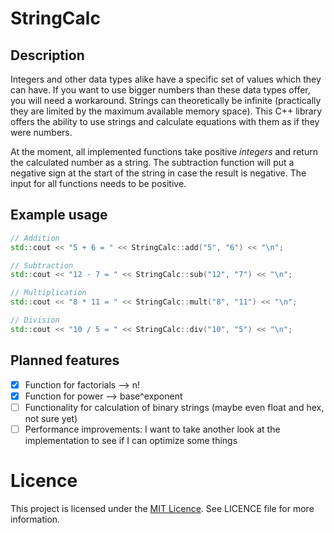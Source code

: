 # StringCalc

## Description

Integers and other data types alike have a specific set of values which they can have. If you want to use bigger numbers than these data types offer, you will need a workaround. Strings can theoretically be infinite (practically they are limited by the maximum available memory space). This C++ library offers the ability to use strings and calculate equations with them as if they were numbers.

At the moment, all implemented functions take positive _integers_ and return the calculated number as a string. The subtraction function will put a negative sign at the start of the string in case the result is negative. The input for all functions needs to be positive.

## Example usage

```cpp
// Addition
std::cout << "5 + 6 = " << StringCalc::add("5", "6") << "\n";

// Subtraction
std::cout << "12 - 7 = " << StringCalc::sub("12", "7") << "\n";

// Multiplication
std::cout << "8 * 11 = " << StringCalc::mult("8", "11") << "\n";

// Division
std::cout << "10 / 5 = " << StringCalc::div("10", "5") << "\n";
```

## Planned features

- [x] Function for factorials --> n!
- [x] Function for power --> base^exponent
- [ ] Functionality for calculation of binary strings (maybe even float and hex, not sure yet)
- [ ] Performance improvements: I want to take another look at the implementation to see if I can optimize some things

# Licence

This project is licensed under the [MIT Licence](https://mit-license.org/). See LICENCE file for more information.

